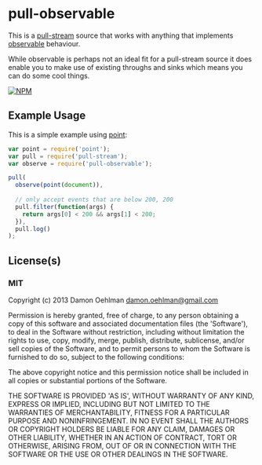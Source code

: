 # pull-observable

This is a [pull-stream](https://github.com/dominictarr/pull-stream) 
source that works with anything that implements
[observable](https://github.com/dominictarr/observable) behaviour.

While observable is perhaps not an ideal fit for a pull-stream source it
does enable you to make use of existing throughs and sinks which means 
you can do some cool things.


[![NPM](https://nodei.co/npm/pull-observable.png)](https://nodei.co/npm/pull-observable/)


## Example Usage

This is a simple example using
[point](https://github.com/DamonOehlman/point):

```js
var point = require('point');
var pull = require('pull-stream');
var observe = require('pull-observable');

pull(
  observe(point(document)),
  
  // only accept events that are below 200, 200
  pull.filter(function(args) {
    return args[0] < 200 && args[1] < 200;
  }),
  pull.log()
);
```

## License(s)

### MIT

Copyright (c) 2013 Damon Oehlman <damon.oehlman@gmail.com>

Permission is hereby granted, free of charge, to any person obtaining
a copy of this software and associated documentation files (the
'Software'), to deal in the Software without restriction, including
without limitation the rights to use, copy, modify, merge, publish,
distribute, sublicense, and/or sell copies of the Software, and to
permit persons to whom the Software is furnished to do so, subject to
the following conditions:

The above copyright notice and this permission notice shall be
included in all copies or substantial portions of the Software.

THE SOFTWARE IS PROVIDED 'AS IS', WITHOUT WARRANTY OF ANY KIND,
EXPRESS OR IMPLIED, INCLUDING BUT NOT LIMITED TO THE WARRANTIES OF
MERCHANTABILITY, FITNESS FOR A PARTICULAR PURPOSE AND NONINFRINGEMENT.
IN NO EVENT SHALL THE AUTHORS OR COPYRIGHT HOLDERS BE LIABLE FOR ANY
CLAIM, DAMAGES OR OTHER LIABILITY, WHETHER IN AN ACTION OF CONTRACT,
TORT OR OTHERWISE, ARISING FROM, OUT OF OR IN CONNECTION WITH THE
SOFTWARE OR THE USE OR OTHER DEALINGS IN THE SOFTWARE.
